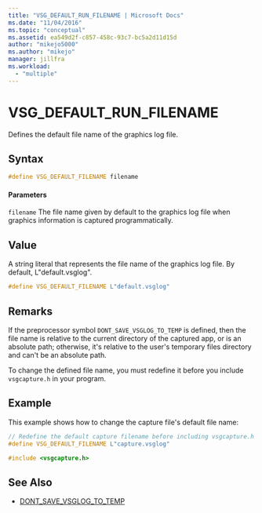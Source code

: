 ```yaml
---
title: "VSG_DEFAULT_RUN_FILENAME | Microsoft Docs"
ms.date: "11/04/2016"
ms.topic: "conceptual"
ms.assetid: ea549d2f-c857-458c-93c7-bc5a2d11d15d
author: "mikejo5000"
ms.author: "mikejo"
manager: jillfra
ms.workload:
  - "multiple"
---
```

# VSG_DEFAULT_RUN_FILENAME
Defines the default file name of the graphics log file.

## Syntax

```C++
#define VSG_DEFAULT_FILENAME filename
```

#### Parameters
 `filename`
 The file name given by default to the graphics log file when graphics information is captured programmatically.

## Value
 A string literal that represents the file name of the graphics log file. By default, L"default.vsglog".

```C++
#define VSG_DEFAULT_FILENAME L"default.vsglog"
```

## Remarks
 If the preprocessor symbol `DONT_SAVE_VSGLOG_TO_TEMP` is defined, then the file name is relative to the current directory of the captured app, or is an absolute path; otherwise, it's relative to the user's temporary files directory and can't be an absolute path.

 To change the defined file name, you must redefine it before you include `vsgcapture.h` in your program.

## Example
 This example shows how to change the capture file's default file name:

```C++
// Redefine the default capture filename before including vsgcapture.h
#define VSG_DEFAULT_FILENAME L"capture.vsglog"

#include <vsgcapture.h>
```

## See Also
- [DONT_SAVE_VSGLOG_TO_TEMP](dont-save-vsglog-to-temp.md)